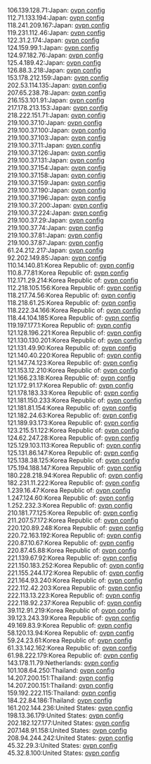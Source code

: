 106.139.128.71:Japan: [ovpn config](vpn/106_139_128_71.ovpn)  
112.71.133.194:Japan: [ovpn config](vpn/112_71_133_194.ovpn)  
118.241.209.167:Japan: [ovpn config](vpn/118_241_209_167.ovpn)  
119.231.112.46:Japan: [ovpn config](vpn/119_231_112_46.ovpn)  
122.31.2.174:Japan: [ovpn config](vpn/122_31_2_174.ovpn)  
124.159.99.1:Japan: [ovpn config](vpn/124_159_99_1.ovpn)  
124.97.182.76:Japan: [ovpn config](vpn/124_97_182_76.ovpn)  
125.4.189.42:Japan: [ovpn config](vpn/125_4_189_42.ovpn)  
126.88.3.218:Japan: [ovpn config](vpn/126_88_3_218.ovpn)  
153.178.212.159:Japan: [ovpn config](vpn/153_178_212_159.ovpn)  
202.53.114.135:Japan: [ovpn config](vpn/202_53_114_135.ovpn)  
207.65.238.78:Japan: [ovpn config](vpn/207_65_238_78.ovpn)  
216.153.101.91:Japan: [ovpn config](vpn/216_153_101_91.ovpn)  
217.178.213.153:Japan: [ovpn config](vpn/217_178_213_153.ovpn)  
218.222.151.71:Japan: [ovpn config](vpn/218_222_151_71.ovpn)  
219.100.37.10:Japan: [ovpn config](vpn/219_100_37_10.ovpn)  
219.100.37.100:Japan: [ovpn config](vpn/219_100_37_100.ovpn)  
219.100.37.103:Japan: [ovpn config](vpn/219_100_37_103.ovpn)  
219.100.37.11:Japan: [ovpn config](vpn/219_100_37_11.ovpn)  
219.100.37.126:Japan: [ovpn config](vpn/219_100_37_126.ovpn)  
219.100.37.131:Japan: [ovpn config](vpn/219_100_37_131.ovpn)  
219.100.37.154:Japan: [ovpn config](vpn/219_100_37_154.ovpn)  
219.100.37.158:Japan: [ovpn config](vpn/219_100_37_158.ovpn)  
219.100.37.159:Japan: [ovpn config](vpn/219_100_37_159.ovpn)  
219.100.37.190:Japan: [ovpn config](vpn/219_100_37_190.ovpn)  
219.100.37.196:Japan: [ovpn config](vpn/219_100_37_196.ovpn)  
219.100.37.200:Japan: [ovpn config](vpn/219_100_37_200.ovpn)  
219.100.37.224:Japan: [ovpn config](vpn/219_100_37_224.ovpn)  
219.100.37.29:Japan: [ovpn config](vpn/219_100_37_29.ovpn)  
219.100.37.74:Japan: [ovpn config](vpn/219_100_37_74.ovpn)  
219.100.37.81:Japan: [ovpn config](vpn/219_100_37_81.ovpn)  
219.100.37.87:Japan: [ovpn config](vpn/219_100_37_87.ovpn)  
61.24.212.217:Japan: [ovpn config](vpn/61_24_212_217.ovpn)  
92.202.149.85:Japan: [ovpn config](vpn/92_202_149_85.ovpn)  
110.14.140.81:Korea Republic of: [ovpn config](vpn/110_14_140_81.ovpn)  
110.8.77.81:Korea Republic of: [ovpn config](vpn/110_8_77_81.ovpn)  
112.171.29.214:Korea Republic of: [ovpn config](vpn/112_171_29_214.ovpn)  
112.218.105.156:Korea Republic of: [ovpn config](vpn/112_218_105_156.ovpn)  
118.217.74.56:Korea Republic of: [ovpn config](vpn/118_217_74_56.ovpn)  
118.218.61.25:Korea Republic of: [ovpn config](vpn/118_218_61_25.ovpn)  
118.222.34.166:Korea Republic of: [ovpn config](vpn/118_222_34_166.ovpn)  
118.44.104.185:Korea Republic of: [ovpn config](vpn/118_44_104_185.ovpn)  
119.197.177.1:Korea Republic of: [ovpn config](vpn/119_197_177_1.ovpn)  
121.128.196.221:Korea Republic of: [ovpn config](vpn/121_128_196_221.ovpn)  
121.130.130.201:Korea Republic of: [ovpn config](vpn/121_130_130_201.ovpn)  
121.131.49.90:Korea Republic of: [ovpn config](vpn/121_131_49_90.ovpn)  
121.140.40.220:Korea Republic of: [ovpn config](vpn/121_140_40_220.ovpn)  
121.147.74.123:Korea Republic of: [ovpn config](vpn/121_147_74_123.ovpn)  
121.153.12.210:Korea Republic of: [ovpn config](vpn/121_153_12_210.ovpn)  
121.166.23.18:Korea Republic of: [ovpn config](vpn/121_166_23_18.ovpn)  
121.172.91.17:Korea Republic of: [ovpn config](vpn/121_172_91_17.ovpn)  
121.178.183.33:Korea Republic of: [ovpn config](vpn/121_178_183_33.ovpn)  
121.181.150.233:Korea Republic of: [ovpn config](vpn/121_181_150_233.ovpn)  
121.181.81.154:Korea Republic of: [ovpn config](vpn/121_181_81_154.ovpn)  
121.182.24.63:Korea Republic of: [ovpn config](vpn/121_182_24_63.ovpn)  
121.189.93.173:Korea Republic of: [ovpn config](vpn/121_189_93_173.ovpn)  
123.215.51.122:Korea Republic of: [ovpn config](vpn/123_215_51_122.ovpn)  
124.62.247.28:Korea Republic of: [ovpn config](vpn/124_62_247_28.ovpn)  
125.129.103.113:Korea Republic of: [ovpn config](vpn/125_129_103_113.ovpn)  
125.131.86.147:Korea Republic of: [ovpn config](vpn/125_131_86_147.ovpn)  
125.138.38.125:Korea Republic of: [ovpn config](vpn/125_138_38_125.ovpn)  
175.194.188.147:Korea Republic of: [ovpn config](vpn/175_194_188_147.ovpn)  
180.228.218.94:Korea Republic of: [ovpn config](vpn/180_228_218_94.ovpn)  
182.231.11.222:Korea Republic of: [ovpn config](vpn/182_231_11_222.ovpn)  
1.239.16.47:Korea Republic of: [ovpn config](vpn/1_239_16_47.ovpn)  
1.247.124.60:Korea Republic of: [ovpn config](vpn/1_247_124_60.ovpn)  
1.252.232.3:Korea Republic of: [ovpn config](vpn/1_252_232_3.ovpn)  
210.181.77.125:Korea Republic of: [ovpn config](vpn/210_181_77_125.ovpn)  
211.207.57.172:Korea Republic of: [ovpn config](vpn/211_207_57_172.ovpn)  
220.120.89.248:Korea Republic of: [ovpn config](vpn/220_120_89_248.ovpn)  
220.72.163.192:Korea Republic of: [ovpn config](vpn/220_72_163_192.ovpn)  
220.87.10.67:Korea Republic of: [ovpn config](vpn/220_87_10_67.ovpn)  
220.87.45.88:Korea Republic of: [ovpn config](vpn/220_87_45_88.ovpn)  
221.139.67.92:Korea Republic of: [ovpn config](vpn/221_139_67_92.ovpn)  
221.150.183.252:Korea Republic of: [ovpn config](vpn/221_150_183_252.ovpn)  
221.155.244.172:Korea Republic of: [ovpn config](vpn/221_155_244_172.ovpn)  
221.164.93.240:Korea Republic of: [ovpn config](vpn/221_164_93_240.ovpn)  
222.112.42.203:Korea Republic of: [ovpn config](vpn/222_112_42_203.ovpn)  
222.113.13.223:Korea Republic of: [ovpn config](vpn/222_113_13_223.ovpn)  
222.118.92.237:Korea Republic of: [ovpn config](vpn/222_118_92_237.ovpn)  
39.112.91.219:Korea Republic of: [ovpn config](vpn/39_112_91_219.ovpn)  
39.123.243.39:Korea Republic of: [ovpn config](vpn/39_123_243_39.ovpn)  
49.169.83.9:Korea Republic of: [ovpn config](vpn/49_169_83_9.ovpn)  
58.120.13.94:Korea Republic of: [ovpn config](vpn/58_120_13_94.ovpn)  
59.24.23.61:Korea Republic of: [ovpn config](vpn/59_24_23_61.ovpn)  
61.33.142.162:Korea Republic of: [ovpn config](vpn/61_33_142_162.ovpn)  
61.98.222.179:Korea Republic of: [ovpn config](vpn/61_98_222_179.ovpn)  
143.178.11.79:Netherlands: [ovpn config](vpn/143_178_11_79.ovpn)  
101.108.64.250:Thailand: [ovpn config](vpn/101_108_64_250.ovpn)  
14.207.200.151:Thailand: [ovpn config](vpn/14_207_200_151.ovpn)  
14.207.200.151:Thailand: [ovpn config](vpn/14_207_200_151.ovpn)  
159.192.222.115:Thailand: [ovpn config](vpn/159_192_222_115.ovpn)  
184.22.84.186:Thailand: [ovpn config](vpn/184_22_84_186.ovpn)  
161.202.144.236:United States: [ovpn config](vpn/161_202_144_236.ovpn)  
198.13.36.179:United States: [ovpn config](vpn/198_13_36_179.ovpn)  
202.182.127.177:United States: [ovpn config](vpn/202_182_127_177.ovpn)  
207.148.91.158:United States: [ovpn config](vpn/207_148_91_158.ovpn)  
208.94.244.242:United States: [ovpn config](vpn/208_94_244_242.ovpn)  
45.32.29.3:United States: [ovpn config](vpn/45_32_29_3.ovpn)  
45.32.8.100:United States: [ovpn config](vpn/45_32_8_100.ovpn)  
